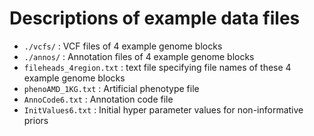 # Descriptions of example data files
* `./vcfs/` : VCF files of 4 example genome blocks
* `./annos/` : Annotation files of 4 example genome blocks
* `fileheads_4region.txt` : text file specifying file names of these 4 example genome blocks
* `phenoAMD_1KG.txt` : Artificial phenotype file
* `AnnoCode6.txt` : Annotation code file
* `InitValues6.txt` : Initial hyper parameter values for non-informative priors
